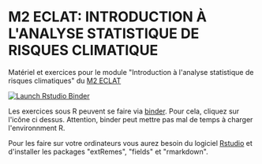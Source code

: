 # M2 ECLAT: INTRODUCTION À L'ANALYSE STATISTIQUE DE RISQUES CLIMATIQUE

Matériel et exercices pour le module "Introduction à l'analyse statistique de risques climatiques" du [M2 ECLAT](https://www.universite-paris-saclay.fr/formation/master/physique/m2-etude-des-climats-de-la-terre/studying-climates-earth#)


<!-- badges: start -->
[![Launch Rstudio Binder](http://mybinder.org/badge_logo.svg)](https://mybinder.org/v2/gh/thaos/M2_ECLAT/master?urlpath=rstudio)
<!-- badges: end --> 

Les exercices sous R peuvent se faire via [binder](https://mybinder.org/). Pour cela, cliquez sur l'icône ci dessus. Attention, binder peut mettre pas mal de temps à charger l'environnment R. 

Pour les faire sur votre ordinateurs vous aurez besoin du logiciel [Rstudio](https://www.rstudio.com/products/rstudio/download/#download) et d'installer les packages "extRemes", "fields" et "rmarkdown".


